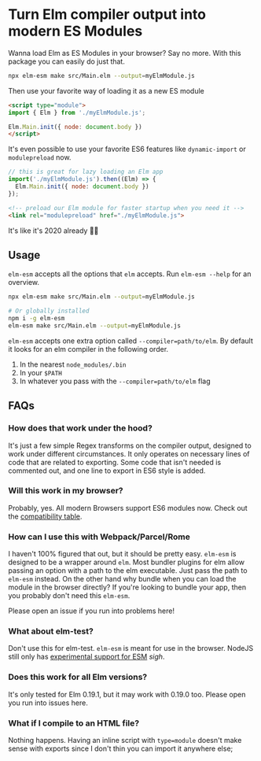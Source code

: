 # Turn Elm compiler output into modern ES Modules

Wanna load Elm as ES Modules in your browser? Say no more. With this package
you can easily do just that.

```sh
npx elm-esm make src/Main.elm --output=myElmModule.js
```

Then use your favorite way of loading it as a new ES module
```html
<script type="module">
import { Elm } from './myElmModule.js';

Elm.Main.init({ node: document.body })
</script>
```

It's even possible to use your favorite ES6 features like `dynamic-import` or `modulepreload` now.

```javascript
// this is great for lazy loading an Elm app
import('./myElmModule.js').then((Elm) => {
  Elm.Main.init({ node: document.body })
});
```

```html
<!-- preload our Elm module for faster startup when you need it -->
<link rel="modulepreload" href="./myElmModule.js">
```

It's like it's 2020 already 🥳🎉

## Usage

`elm-esm` accepts all the options that `elm` accepts. Run `elm-esm --help` for an
overview.

```sh
npx elm-esm make src/Main.elm --output=myElmModule.js

# Or globally installed
npm i -g elm-esm
elm-esm make src/Main.elm --output=myElmModule.js
```

`elm-esm` accepts one extra option called `--compiler=path/to/elm`. By default it looks
for an elm compiler in the following order.
1. In the nearest `node_modules/.bin`
2. In your `$PATH`
3. In whatever you pass with the `--compiler=path/to/elm` flag

## FAQs

### How does that work under the hood?

It's just a few simple Regex transforms on the compiler output, designed to work under different circumstances.
It only operates on necessary lines of code that are related to exporting.
Some code that isn't needed is commented out, and one line to export in ES6 style is added.

### Will this work in my browser?

Probably, yes. All modern Browsers support ES6 modules now. Check out the [compatibility table](https://caniuse.com/es6-module).

### How can I use this with Webpack/Parcel/Rome

I haven't 100% figured that out, but it should be pretty easy. `elm-esm` is designed to be a wrapper around `elm`.
Most bundler plugins for elm allow passing an option with a path to the elm executable.
Just pass the path to `elm-esm` instead.
On the other hand why bundle when you can load the module in the browser directly?
If you're looking to bundle your app, then you probably don't need this `elm-esm`.

Please open an issue if you run into problems here!

### What about elm-test?

Don't use this for elm-test. `elm-esm` is meant for use in the browser. NodeJS
still only has [experimental support for ESM](https://nodejs.org/docs/latest-v14.x/api/esm.html) *sigh*.

### Does this work for all Elm versions?

It's only tested for Elm 0.19.1, but it may work with 0.19.0 too.
Please open you run into issues here.

### What if I compile to an HTML file?

Nothing happens. Having an inline script with `type=module` doesn't make sense
with exports since I don't thin you can import it anywhere else;
